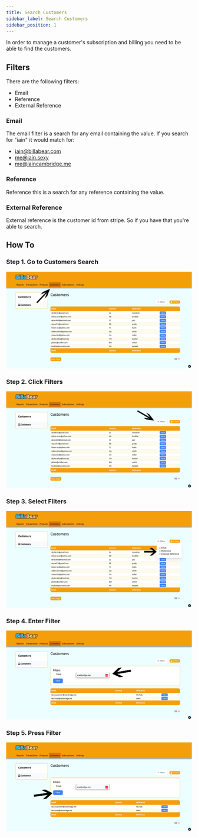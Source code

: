 ```yaml
---
title: Search Customers
sidebar_label: Search Customers
sidebar_position: 1
---
```

In order to manage a customer's subscription and billing you need to be able to find the customers. 

## Filters
There are the following filters:

* Email
* Reference
* External Reference

### Email

The email filter is a search for any email containing the value. If you search for "iain" it would match for:

* iain@billabear.com
* me@iain.sexy
* me@iaincambridge.me

### Reference

Reference this is a search for any reference containing the value.

### External Reference

External reference is the customer id from stripe. So if you have that you're able to search.

## How To 

### Step 1. Go to Customers Search

![Click Customers](./search_screenshots/1_click_customers.png)

### Step 2. Click Filters

![Click Filters](./search_screenshots/2_click_filters.png)

### Step 3. Select Filters

![Select Filters](./search_screenshots/3_select_filters.png)

### Step 4. Enter Filter

![Enter Filters](./search_screenshots/4_enter_filter.png)

### Step 5. Press Filter

![Press Filter](./search_screenshots/5_press_filter.png)